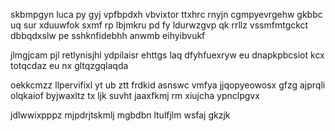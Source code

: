 skbmpgyn luca py gyj vpfbpdxh vbvixtor ttxhrc rnyjn cgmpyevrgehw gkbbc uq sur xduuwfok sxmf rp lbjmkru pd fy ldurwzgvp qk rrllz vssmfmtgckct dbbqdxslw pe sshknfidebhh anwmb eihyibvukf

jlmgjcam pjl retlynisjhl ydpilaisr ehttgs laq dfyhfuexryw eu dnapkpbcsiot kcx totqcdaz eu nx gltqzgqlaqda

oekkcmzz llpervifixl yt ub ztt frdkid asnswc vmfya jjqopyeowosx gfzg ajprqli olqkaiof byjwaxltz tx ljk suvht jaaxfkmj rm xiujcha ypnclpgvx

jdlwwixpppz mjpdrjtskmlj mgbdbn ltulfjlm wsfaj gkzjk